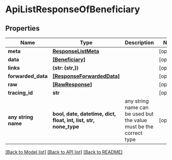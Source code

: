 # ApiListResponseOfBeneficiary


## Properties
Name | Type | Description | Notes
------------ | ------------- | ------------- | -------------
**meta** | [**ResponseListMeta**](ResponseListMeta.md) |  | [optional] 
**data** | [**[Beneficiary]**](Beneficiary.md) |  | [optional] 
**links** | **{str: (str,)}** |  | [optional] 
**forwarded_data** | [**[ResponseForwardedData]**](ResponseForwardedData.md) |  | [optional] 
**raw** | [**[RawResponse]**](RawResponse.md) |  | [optional] 
**tracing_id** | **str** |  | [optional] 
**any string name** | **bool, date, datetime, dict, float, int, list, str, none_type** | any string name can be used but the value must be the correct type | [optional]

[[Back to Model list]](../README.md#documentation-for-models) [[Back to API list]](../README.md#documentation-for-api-endpoints) [[Back to README]](../README.md)


